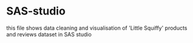 # SAS-studio
this file shows data cleaning and visualisation of 'Little Squiffy' products and reviews dataset in SAS studio
